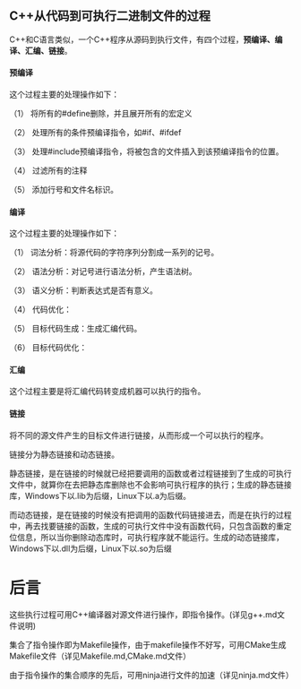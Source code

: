 ## C++从代码到可执行二进制文件的过程

​    C++和C语言类似，一个C++程序从源码到执行文件，有四个过程，**预编译、编译、汇编、链接**。

#### 预编译

这个过程主要的处理操作如下：

（1） 将所有的#define删除，并且展开所有的宏定义

（2） 处理所有的条件预编译指令，如#if、#ifdef

（3） 处理#include预编译指令，将被包含的文件插入到该预编译指令的位置。

（4） 过滤所有的注释

（5） 添加行号和文件名标识。

#### 编译

这个过程主要的处理操作如下：

（1） 词法分析：将源代码的字符序列分割成一系列的记号。

（2） 语法分析：对记号进行语法分析，产生语法树。

（3） 语义分析：判断表达式是否有意义。

（4） 代码优化：

（5） 目标代码生成：生成汇编代码。

（6） 目标代码优化：

#### 汇编

这个过程主要是将汇编代码转变成机器可以执行的指令。

#### 链接

将不同的源文件产生的目标文件进行链接，从而形成一个可以执行的程序。

链接分为静态链接和动态链接。

静态链接，是在链接的时候就已经把要调用的函数或者过程链接到了生成的可执行文件中，就算你在去把静态库删除也不会影响可执行程序的执行；生成的静态链接库，Windows下以.lib为后缀，Linux下以.a为后缀。

而动态链接，是在链接的时候没有把调用的函数代码链接进去，而是在执行的过程中，再去找要链接的函数，生成的可执行文件中没有函数代码，只包含函数的重定位信息，所以当你删除动态库时，可执行程序就不能运行。生成的动态链接库，Windows下以.dll为后缀，Linux下以.so为后缀

# 后言

这些执行过程可用C++编译器对源文件进行操作，即指令操作。(详见g++.md文件说明)

集合了指令操作即为Makefile操作，由于makefile操作不好写，可用CMake生成Makefile文件（详见Makefile.md,CMake.md文件）

由于指令操作的集合顺序的先后，可用ninja进行文件的加速（详见ninja.md文件）